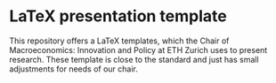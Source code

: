 # LaTeX presentation template

This repository offers a LaTeX templates, which the Chair of Macroeconomics: Innovation and Policy at ETH Zurich uses to present research. These template is close to the standard and just has small adjustments for needs of our chair.